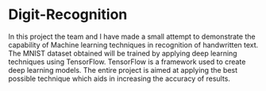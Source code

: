 # Digit-Recognition

In this project the team and I have made a small attempt to demonstrate the capability of Machine learning techniques in recognition of handwritten text. The MNIST dataset obtained will be trained by applying deep learning techniques using TensorFlow.  TensorFlow is a framework used to create deep learning models. The entire project is aimed at applying the best possible technique which aids in increasing the accuracy of results.
